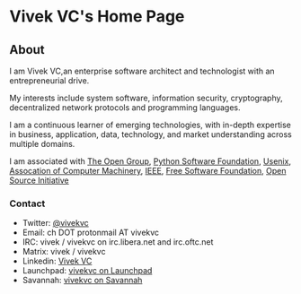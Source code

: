 # Vivek VC's Home Page

## About

I am Vivek VC,an enterprise software architect and technologist with an entrepreneurial drive. 

My interests include system software, information security, cryptography, decentralized network protocols and programming languages. 

I am a continuous learner of emerging technologies, with in-depth expertise in business, application, data, technology, and market understanding across multiple domains.

I am associated with [The Open Group](https://www.opengroup.org/), [Python Software Foundation](https://www.python.org/psf/), [Usenix](https://www.usenix.org), [Assocation of Computer Machinery](https://acm.org), [IEEE](https://www.ieee.org), [Free Software Foundation](https://fsf.org), [Open Source Initiative](https://opensource.org)


### Contact

- Twitter: [@vivekvc](https://www.twitter.com/vivekvc)
- Email: ch DOT protonmail AT vivekvc
- IRC: vivek / vivekvc on irc.libera.net and irc.oftc.net
- Matrix:  vivek / vivekvc
- Linkedin: [Vivek VC](https://www.linkedin.com/in/vivekvc)
- Launchpad: [vivekvc on Launchpad](https://launchpad.net/~vivekvc)
- Savannah: [vivekvc on Savannah](https://savannah.gnu.org/users/vivekvc)
